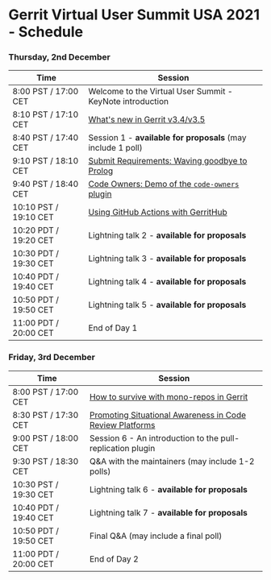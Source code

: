 # Gerrit Virtual User Summit USA 2021 - Schedule

### Thursday, 2nd December

| Time                  | Session                                                                                 |
|-----------------------|-----------------------------------------------------------------------------------------|
|  8:00 PST / 17:00 CET | Welcome to the Virtual User Summit - KeyNote introduction                               |
|  8:10 PST / 17:10 CET | [What's new in Gerrit v3.4/v3.5](sessions/gerrit-3.4-3.5.md)                            |
|  8:40 PST / 17:40 CET | Session 1 - __available for proposals__ (may include 1 poll)                            |
|  9:10 PST / 18:10 CET | [Submit Requirements: Waving goodbye to Prolog](sessions/submit-requirements.md)        |
|  9:40 PST / 18:40 CET | [Code Owners: Demo of the `code-owners` plugin](sessions/code-owners.md)                |
| 10:10 PST / 19:10 CET | [Using GitHub Actions with GerritHub](lightning-talks/gerrithub-and-github-actions.md)  |
| 10:20 PDT / 19:20 CET | Lightning talk 2 - __available for proposals__                                          |
| 10:30 PDT / 19:30 CET | Lightning talk 3 - __available for proposals__                                          |
| 10:40 PDT / 19:40 CET | Lightning talk 4 - __available for proposals__                                          |
| 10:50 PDT / 19:50 CET | Lightning talk 5 - __available for proposals__                                          |
| 11:00 PDT / 20:00 CET | End of Day 1                                                                            |

### Friday, 3rd December

| Time                  | Session                                                                                 |
|-----------------------|-----------------------------------------------------------------------------------------|
|  8:00 PST / 17:00 CET | [How to survive with mono-repos in Gerrit](sessions/mono-repo-with-gerrit.md)           |
|  8:30 PST / 17:30 CET | [Promoting Situational Awareness in Code Review Platforms](sessions/promoting-situational-awareness-in-code-review.md) |
|  9:00 PST / 18:00 CET | Session 6 - An introduction to the pull-replication plugin                              |
|  9:30 PST / 18:30 CET | Q&A with the maintainers (may include 1-2 polls)                                        |
| 10:30 PST / 19:30 CET | Lightning talk 6 - __available for proposals__                                          |
| 10:40 PDT / 19:40 CET | Lightning talk 7 - __available for proposals__                                          |
| 10:50 PDT / 19:50 CET | Final Q&A  (may include a final poll)                                                   |
| 11:00 PDT / 20:00 CET | End of Day 2                                                                            |
